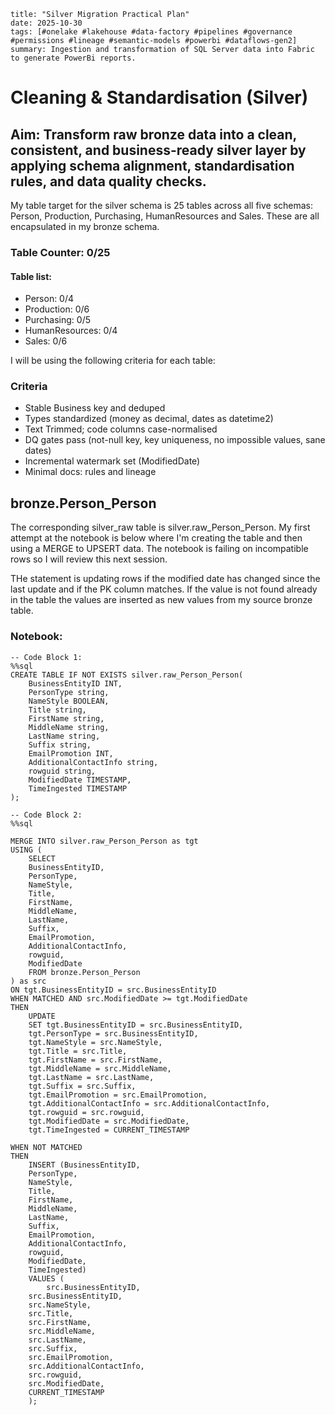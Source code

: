 ```
title: "Silver Migration Practical Plan"
date: 2025-10-30
tags: [#onelake #lakehouse #data-factory #pipelines #governance #permissions #lineage #semantic-models #powerbi #dataflows-gen2]
summary: Ingestion and transformation of SQL Server data into Fabric to generate PowerBi reports. 
```
# Cleaning & Standardisation (Silver)

## **Aim: Transform raw bronze data into a clean, consistent, and business-ready silver layer by applying schema alignment, standardisation rules, and data quality checks.**

My table target for the silver schema is 25 tables across all five schemas: Person, Production, Purchasing, HumanResources and Sales. These are all encapsulated in my bronze schema.

### Table Counter: 0/25
#### Table list:
- Person: 0/4
- Production: 0/6
- Purchasing: 0/5
- HumanResources: 0/4
- Sales: 0/6

I will be using the following criteria for each table:

### Criteria
- Stable Business key and deduped
- Types standardized (money as decimal, dates as datetime2)
- Text Trimmed; code columns case-normalised
- DQ gates pass (not-null key, key uniqueness, no impossible values, sane dates)
- Incremental watermark set (ModifiedDate)
- Minimal docs: rules and lineage

## bronze.Person_Person

The corresponding silver_raw table is silver.raw_Person_Person. My first attempt at the notebook is below where I'm creating the table and then using a MERGE to UPSERT data. The notebook is failing on incompatible rows so I will review this next session. 

THe statement is updating rows if the modified date has changed since the last update and if the PK column matches. If the value is not found already in the table the values are inserted as new values from my source bronze table.

### **Notebook:**
```
-- Code Block 1:
%%sql
CREATE TABLE IF NOT EXISTS silver.raw_Person_Person(
    BusinessEntityID INT,
    PersonType string,
    NameStyle BOOLEAN,
    Title string,
    FirstName string,
    MiddleName string,
    LastName string,
    Suffix string,
    EmailPromotion INT,
    AdditionalContactInfo string,
    rowguid string,
    ModifiedDate TIMESTAMP,
    TimeIngested TIMESTAMP
);
```
```
-- Code Block 2:
%%sql

MERGE INTO silver.raw_Person_Person as tgt
USING (
    SELECT
    BusinessEntityID,
    PersonType,
    NameStyle,
    Title,
    FirstName,
    MiddleName,
    LastName,
    Suffix,
    EmailPromotion,
    AdditionalContactInfo,
    rowguid,
    ModifiedDate
    FROM bronze.Person_Person
) as src
ON tgt.BusinessEntityID = src.BusinessEntityID
WHEN MATCHED AND src.ModifiedDate >= tgt.ModifiedDate
THEN
    UPDATE
    SET tgt.BusinessEntityID = src.BusinessEntityID,
    tgt.PersonType = src.BusinessEntityID,
    tgt.NameStyle = src.NameStyle,
    tgt.Title = src.Title,
    tgt.FirstName = src.FirstName,
    tgt.MiddleName = src.MiddleName,
    tgt.LastName = src.LastName,
    tgt.Suffix = src.Suffix,
    tgt.EmailPromotion = src.EmailPromotion,
    tgt.AdditionalContactInfo = src.AdditionalContactInfo,
    tgt.rowguid = src.rowguid,
    tgt.ModifiedDate = src.ModifiedDate,
    tgt.TimeIngested = CURRENT_TIMESTAMP

WHEN NOT MATCHED
THEN
    INSERT (BusinessEntityID,
    PersonType,
    NameStyle,
    Title,
    FirstName,
    MiddleName,
    LastName,
    Suffix,
    EmailPromotion,
    AdditionalContactInfo,
    rowguid,
    ModifiedDate,
    TimeIngested)
    VALUES (
        src.BusinessEntityID,
    src.BusinessEntityID,
    src.NameStyle,
    src.Title,
    src.FirstName,
    src.MiddleName,
    src.LastName,
    src.Suffix,
    src.EmailPromotion,
    src.AdditionalContactInfo,
    src.rowguid,
    src.ModifiedDate,
    CURRENT_TIMESTAMP
    );
```


